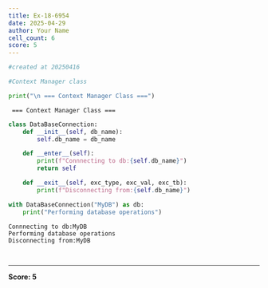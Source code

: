 ```yaml
---
title: Ex-18-6954
date: 2025-04-29
author: Your Name
cell_count: 6
score: 5
---
```


```python
#created at 20250416
```


```python
#Context Manager class
```


```python
print("\n === Context Manager Class ===")
```

    
     === Context Manager Class ===



```python
class DataBaseConnection:
    def __init__(self, db_name):
        self.db_name = db_name

    def __enter__(self):
        print(f"Connnecting to db:{self.db_name}")
        return self

    def __exit__(self, exc_type, exc_val, exc_tb):
        print(f"Disconnecting from:{self.db_name}")

with DataBaseConnection("MyDB") as db:
    print("Performing database operations")
```

    Connnecting to db:MyDB
    Performing database operations
    Disconnecting from:MyDB



```python

```


```python

```


---
**Score: 5**